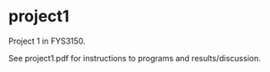 # project1
Project 1 in FYS3150.

See project1.pdf for instructions to programs and results/discussion.